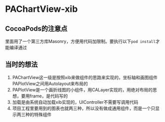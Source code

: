# PAChartView-xib

## CocoaPods的注意点

里面用了一个第三方库Masonry，方便用代码加限制。要执行以下```pod install```才能编译通过

## 当时的想法

1. PAChartView这一级是按照xib来做组件的思路来实现的，坐标轴和画图组件PAPlotView之间用Autolayout来布局的
2. PAPlotView是一个画折线图的小组件，用CALayer实现的，用绝对布局的思想，要用frame，是代码写的
3. 加载是由系统自动加载xib实现的，UIController不需要写调用代码
4. 项目工程里要用到的图表也就两三种，所以没有做成通用组件，而是一个只显示两三种的特殊组件
